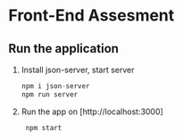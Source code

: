 # Front-End Assesment

## Run the application

1. Install json-server, start server
    ```javascript
    npm i json-server    
    npm run server
    ```
2. Run the app on [http://localhost:3000]
   ```javascript
    npm start
    ```
    
    
